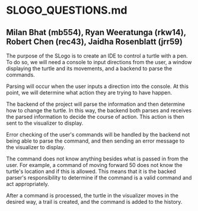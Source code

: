 # SLOGO_QUESTIONS.md

## Milan Bhat (mb554), Ryan Weeratunga (rkw14), Robert Chen (rec43), Jaidha Rosenblatt (jrr59)

The purpose of the SLogo is to create an IDE to control a turtle with a pen. To do so, we will need a console to input directions from the user, a window displaying the turtle and its movements, and a backend to parse the commands. 

Parsing will occur when the user inputs a direction into the console. At this point, we will determine what action they are trying to have happen. 

The backend of the project will parse the information and then determine how to change the turtle. In this way, the backend both parses and receives the parsed information to decide the course of action. This action is then sent to the visualizer to display.

Error checking of the user's commands will be handled by the backend not being able to parse the command, and then sending an error message to the visualizer to display. 

The command does not know anything besides what is passed in from the user. For example, a command of moving forward 50 does not know the turtle's location and if this is allowed. This means that it is the backed parser's responsibility to determine if the command is a valid command and act appropriately. 

After a command is processed, the turtle in the visualizer moves in the desired way, a trail is created, and the command is added to the history. 